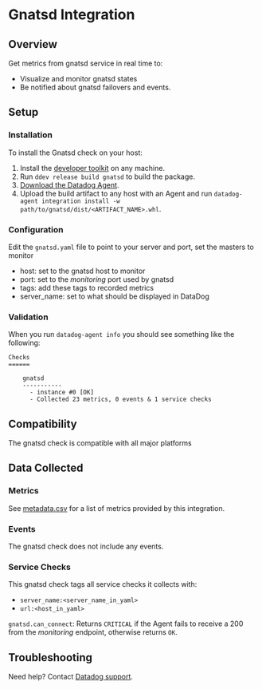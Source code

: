# Gnatsd Integration

## Overview

Get metrics from gnatsd service in real time to:

* Visualize and monitor gnatsd states
* Be notified about gnatsd failovers and events.

## Setup

### Installation

To install the Gnatsd check on your host:

1. Install the [developer toolkit][3] on any machine.
2. Run `ddev release build gnatsd` to build the package.
3. [Download the Datadog Agent][4].
4. Upload the build artifact to any host with an Agent and run `datadog-agent integration install -w path/to/gnatsd/dist/<ARTIFACT_NAME>.whl`.

### Configuration

Edit the `gnatsd.yaml` file to point to your server and port, set the masters to monitor

* host: set to the gnatsd host to monitor
* port: set to the _monitoring_ port used by gnatsd
* tags: add these tags to recorded metrics
* server_name: set to what should be displayed in DataDog

### Validation

When you run `datadog-agent info` you should see something like the following:

    Checks
    ======

        gnatsd
        -----------
          - instance #0 [OK]
          - Collected 23 metrics, 0 events & 1 service checks

## Compatibility

The gnatsd check is compatible with all major platforms

## Data Collected
### Metrics

See [metadata.csv][1] for a list of metrics provided by this integration.

### Events
The gnatsd check does not include any events.

### Service Checks
This gnatsd check tags all service checks it collects with:

* `server_name:<server_name_in_yaml>`
* `url:<host_in_yaml>`

`gnatsd.can_connect`:
Returns `CRITICAL` if the Agent fails to receive a 200 from the _monitoring_ endpoint, otherwise returns `OK`.

## Troubleshooting
Need help? Contact [Datadog support][2].

[1]: https://github.com/DataDog/datadog-sdk-testing/blob/master/lib/config/metadata.csv
[2]: http://docs.datadoghq.com/help/
[3]: https://docs.datadoghq.com/developers/integrations/new_check_howto/#developer-toolkit
[4]: https://app.datadoghq.com/account/settings#agent

